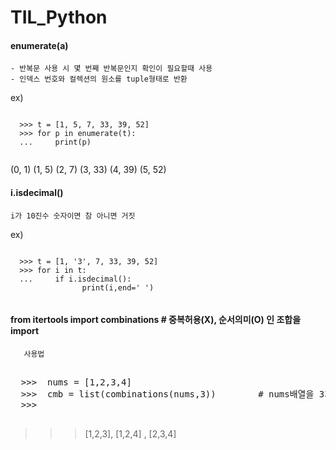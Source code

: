 # TIL_Python
    
    
#### enumerate(a)      
    - 반복문 사용 시 몇 번째 반복문인지 확인이 필요할때 사용
    - 인덱스 번호와 컬렉션의 원소를 tuple형태로 반환
  ex)
  <pre><code>
  >>> t = [1, 5, 7, 33, 39, 52]
  >>> for p in enumerate(t):
  ...     print(p)
   </pre></code>
(0, 1)
(1, 5)
(2, 7)
(3, 33)
(4, 39)
(5, 52)
     
#### i.isdecimal()      
    i가 10진수 숫자이면 참 아니면 거짓

ex)
  <pre><code>
  >>> t = [1, '3', 7, 33, 39, 52]
  >>> for i in t:
  ...     if i.isdecimal():
                print(i,end=' ')
   </pre></code>

#### from itertools import combinations          # 중복허용(X), 순서의미(O) 인 조합을 import
       
       사용법
  <pre></code>
  >>>  nums = [1,2,3,4]
  >>>  cmb = list(combinations(nums,3))        # nums배열을 3개씩 조합 후 list로 변경
  >>> 
  </pre></code>
   >>> [1,2,3], [1,2,4] , [2,3,4] 
